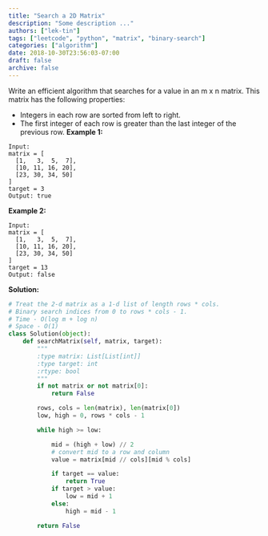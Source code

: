 ```yaml
---
title: "Search a 2D Matrix"
description: "Some description ..."
authors: ["lek-tin"]
tags: ["leetcode", "python", "matrix", "binary-search"]
categories: ["algorithm"]
date: 2018-10-30T23:56:03-07:00
draft: false
archive: false
---
```

Write an efficient algorithm that searches for a value in an m x n matrix. This matrix has the following properties:
- Integers in each row are sorted from left to right.
- The first integer of each row is greater than the last integer of the previous row.
**Example 1:**
```
Input:
matrix = [
  [1,   3,  5,  7],
  [10, 11, 16, 20],
  [23, 30, 34, 50]
]
target = 3
Output: true
```
**Example 2:**
```
Input:
matrix = [
  [1,   3,  5,  7],
  [10, 11, 16, 20],
  [23, 30, 34, 50]
]
target = 13
Output: false
```
**Solution:**
```python
# Treat the 2-d matrix as a 1-d list of length rows * cols.
# Binary search indices from 0 to rows * cols - 1.
# Time - O(log m + log n)
# Space - O(1)
class Solution(object):
    def searchMatrix(self, matrix, target):
        """
        :type matrix: List[List[int]]
        :type target: int
        :rtype: bool
        """
        if not matrix or not matrix[0]:
            return False

        rows, cols = len(matrix), len(matrix[0])
        low, high = 0, rows * cols - 1

        while high >= low:

            mid = (high + low) // 2
            # convert mid to a row and column
            value = matrix[mid // cols][mid % cols]

            if target == value:
                return True
            if target > value:
                low = mid + 1
            else:
                high = mid - 1

        return False
```